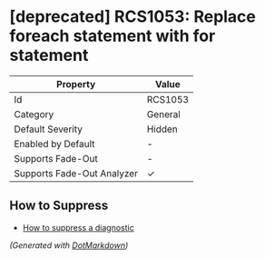# \[deprecated\] RCS1053: Replace foreach statement with for statement

| Property                    | Value    |
| --------------------------- | -------- |
| Id                          | RCS1053  |
| Category                    | General  |
| Default Severity            | Hidden   |
| Enabled by Default          | \-       |
| Supports Fade\-Out          | \-       |
| Supports Fade\-Out Analyzer | &#x2713; |

## How to Suppress

* [How to suppress a diagnostic](../HowToConfigureAnalyzers.md#how-to-suppress-a-diagnostic)

*\(Generated with [DotMarkdown](http://github.com/JosefPihrt/DotMarkdown)\)*